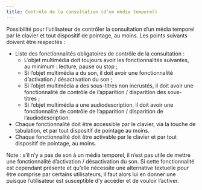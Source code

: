 ```yaml
---
title: Contrôle de la consultation (d’un média temporel)
---
```


Possibilité pour l’utilisateur de contrôler la consultation d’un média temporel par le clavier et tout dispositif de pointage, au moins. Les points suivants doivent être respectés :

- Liste des fonctionnalités obligatoires de contrôle de la consultation :
  - L’objet multimédia doit toujours avoir les fonctionnalités suivantes, au minimum : lecture, pause ou stop ;
  - Si l’objet multimédia a du son, il doit avoir une fonctionnalité d’activation / désactivation du son ;
  - Si l’objet multimédia a des sous-titres non incrustés, il doit avoir une fonctionnalité de contrôle de l’apparition / disparition des sous-titres ;
  - Si l’objet multimédia a une audiodescription, il doit avoir une fonctionnalité de contrôle de l’apparition / disparition de l’audiodescription.
- Chaque fonctionnalité doit être accessible par le clavier, via la touche de tabulation, et par tout dispositif de pointage au moins.
- Chaque fonctionnalité doit être activable par le clavier et par tout dispositif de pointage, au moins.

Note : s’il n’y a pas de son à un média temporel, il n’est pas utile de mettre une fonctionnalité d’activation / désactivation du son. Si cette fonctionnalité est cependant présente et qu’elle nécessite une alternative textuelle pour être comprise par certains utilisateurs, il faut alors lui en donner une puisque l’utilisateur est susceptible d’y accéder et de vouloir l’activer.
